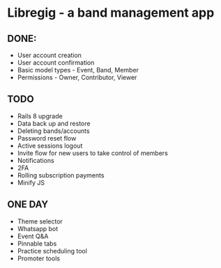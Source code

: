 # Libregig - a band management app

## DONE:

* User account creation
* User account confirmation
* Basic model types - Event, Band, Member
* Permissions - Owner, Contributor, Viewer

## TODO

* Rails 8 upgrade
* Data back up and restore
* Deleting bands/accounts
* Password reset flow
* Active sessions logout
* Invite flow for new users to take control of members
* Notifications
* 2FA
* Rolling subscription payments
* Minify JS

## ONE DAY

* Theme selector
* Whatsapp bot
* Event Q&A
* Pinnable tabs
* Practice scheduling tool
* Promoter tools

